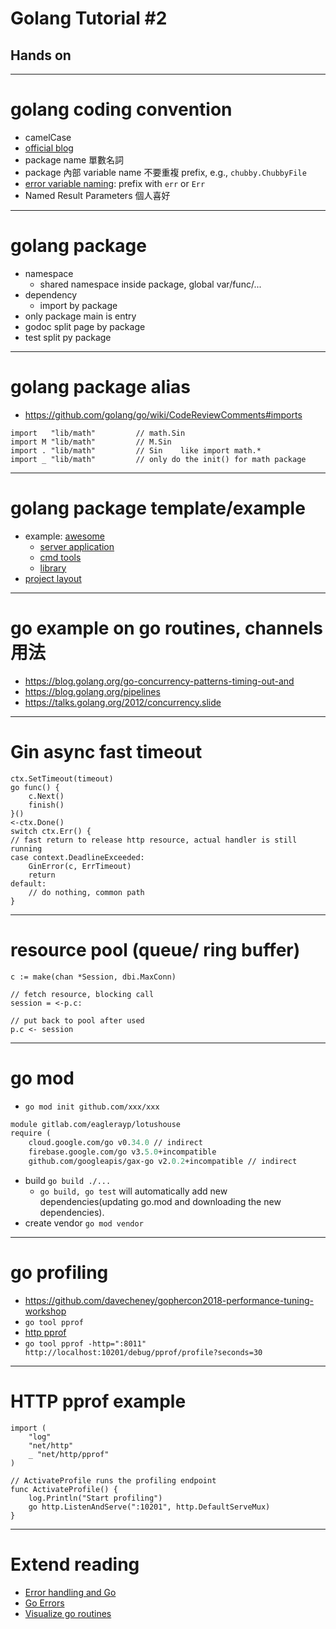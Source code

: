 <!-- $theme: gaia -->

# Golang Tutorial #2

## Hands on

---

# golang coding convention

* camelCase
* [official blog](https://github.com/golang/go/wiki/CodeReviewComments)
* package name 單數名詞
* package 內部 variable name 不要重複 prefix, e.g., `chubby.ChubbyFile`
* [error variable naming](https://github.com/golang/go/wiki/Errors): prefix with `err` or `Err`
* Named Result Parameters 個人喜好

---

# golang package

* namespace
  * shared namespace inside package, global var/func/...
* dependency
  * import by package
* only package main is entry
* godoc split page by package
* test split py package

---

# golang package alias

* https://github.com/golang/go/wiki/CodeReviewComments#imports

```golang
import   "lib/math"         // math.Sin
import M "lib/math"         // M.Sin
import . "lib/math"         // Sin    like import math.*
import _ "lib/math"         // only do the init() for math package
```

---

# golang package template/example

* example: [awesome](https://github.com/avelino/awesome-go)
  * [server application](https://github.com/hashicorp/consul)
  * [cmd tools](https://github.com/drone/drone)
  * [library](https://github.com/gin-gonic/gin)
* [project layout](https://github.com/golang-standards/project-layout)

---

# go example on go routines, channels 用法

* https://blog.golang.org/go-concurrency-patterns-timing-out-and
* https://blog.golang.org/pipelines
* https://talks.golang.org/2012/concurrency.slide

---

# Gin async fast timeout

```golang
ctx.SetTimeout(timeout)
go func() {
    c.Next()
    finish()
}()
<-ctx.Done()
switch ctx.Err() {
// fast return to release http resource, actual handler is still running
case context.DeadlineExceeded:
    GinError(c, ErrTimeout)
    return
default:
    // do nothing, common path
}
```

---

# resource pool (queue/ ring buffer)

```golang
c := make(chan *Session, dbi.MaxConn)

// fetch resource, blocking call
session = <-p.c:

// put back to pool after used
p.c <- session
```

---

# go mod

* `go mod init github.com/xxx/xxx`

```mod
module gitlab.com/eaglerayp/lotushouse
require (
	cloud.google.com/go v0.34.0 // indirect
	firebase.google.com/go v3.5.0+incompatible
	github.com/googleapis/gax-go v2.0.2+incompatible // indirect
```

* build `go build ./...`
  * `go build, go test` will automatically add new dependencies(updating go.mod and downloading the new dependencies).
* create vendor `go mod vendor`

---

# go profiling

* https://github.com/davecheney/gophercon2018-performance-tuning-workshop
* `go tool pprof`
* [http pprof](https://golang.org/pkg/net/http/pprof/)
* `go tool pprof -http=":8011" http://localhost:10201/debug/pprof/profile?seconds=30`

---

# HTTP pprof example

```golang
import (
	"log"
	"net/http"
	_ "net/http/pprof"
)

// ActivateProfile runs the profiling endpoint
func ActivateProfile() {
	log.Println("Start profiling")
	go http.ListenAndServe(":10201", http.DefaultServeMux)
}

```

---

# Extend reading

* [Error handling and Go](https://blog.golang.org/error-handling-and-go)
* [Go Errors](https://dave.cheney.net/paste/gocon-spring-2016.pdf)
* [Visualize go routines](https://divan.github.io/posts/go_concurrency_visualize/)